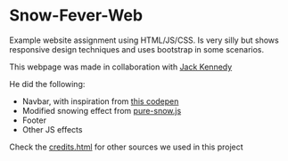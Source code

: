 # Snow-Fever-Web
Example website assignment using HTML/JS/CSS. Is very silly but shows responsive design techniques and uses bootstrap in some scenarios.

This webpage was made in collaboration with [Jack Kennedy](https://github.com/ponyfan88)

He did the following:
- Navbar, with inspiration from [this codepen](https://codepen.io/erikterwan/pen/EVzeRP)
- Modified snowing effect from [pure-snow.js](https://github.com/hyperstown/pure-snow.js)
- Footer
- Other JS effects

Check the [credits.html](https://github.com/XanderMooney/Snow-Fever-Web/blob/main/credits.html) for other sources we used in this project
